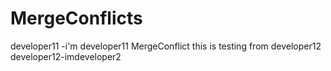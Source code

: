 # MergeConflicts

developer11 -i'm developer11
MergeConflict this is testing from developer12
developer12-imdeveloper2

